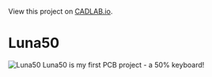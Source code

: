 View this project on [CADLAB.io](https://cadlab.io/project/24610). 

# Luna50
![Luna50](https://i.imgur.com/n4euYfZ.png)
Luna50 is my first PCB project - a 50% keyboard!
